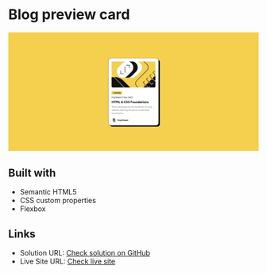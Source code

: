# Blog preview card

![Design preview for the Blog preview card coding challenge](./design/Design.JPG)


## Built with

- Semantic HTML5 
- CSS custom properties
- Flexbox

## Links

- Solution URL: [Check solution on GitHub](https://github.com/hoda257/Blog-Preview-Card.git)
- Live Site URL: [Check live site](https://hoda257.github.io/Blog-Preview-Card/)